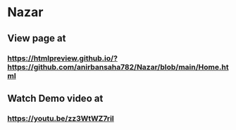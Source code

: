# Nazar
## View page at 
### https://htmlpreview.github.io/?https://github.com/anirbansaha782/Nazar/blob/main/Home.html
## Watch Demo video at
### https://youtu.be/zz3WtWZ7riI
